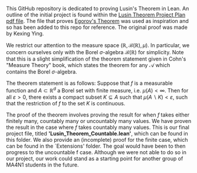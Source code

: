 This GitHub repository is dedicated to proving Lusin's Theorem in Lean. An outline of the initial project is found within the [Lusin Theorem Project Plan pdf file](Lusins%20Theorem%20project%20outline.pdf). The file that proves [Egorov's Theorem](egorov.lean) was used as inspiration and so has been added to this repo for reference. The original proof was made by Kexing Ying. 

We restrict our attention to the measure space $(\mathbb{R}, \mathcal{B}(\mathbb{R}), \mu)$. In particular, we concern ourselves only with the Borel $\sigma$-algebra $\mathcal{B}(\mathbb{R})$ for simplicity. Note that this is a slight simplification of the theorem statement given in Cohn's "Measure Theory" book, which states the theorem for any $\mathcal{A}$ which contains the Borel $\sigma$-algebra.

The theorem statement is as follows: Suppose that $f$ is a measurable function and $A \subset \mathbb{R}^d$ a Borel set with finite measure, i.e. $\mu(A) < \infty$. Then for all $\varepsilon > 0$, there exists a compact subset $K \subseteq A$ such that $\mu(A \backslash K) < \varepsilon$, such that the restriction of $f$ to the set $K$ is continuous.

The proof of the theorem involves proving the result for when $f$ takes either finitely many, countably many or uncountably many values. We have proven the result in the case where $f$ takes countably many values. This is our final project file, titled **'Lusin_Theorem_Countable.lean'**, which can be found in this folder. We also provide an (incomplete) proof for the finite case, which can be found in the `Extensions' folder. The goal would have been to then progress to the uncountable f case. Although we were not able to do so in our project, our work could stand as a starting point for another group of MA4N1 students in the future.
